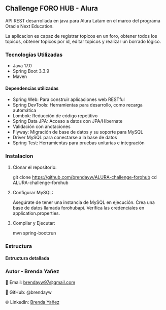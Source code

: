 ## Challenge FORO HUB - Alura

API REST desarrollada en java para Alura Latam en el marco del programa Oracle Next Education.

La aplicacion es capaz de registrar topicos en un foro, obtener todos los topicos, obtener topicos por id, editar topicos
y realizar un borrado lógico.

### Tecnologías Utilizadas
- Java 17.0
- Spring Boot 3.3.9
- Maven

#### Dependencias utilizadas 
- Spring Web: Para construir aplicaciones web RESTful
- Spring DevTools: Herramientas para desarrollo, como recarga automática
- Lombok: Reducción de código repetitivo
- Spring Data JPA: Acceso a datos con JPA/Hibernate
- Validación con anotaciones
- Flyway: Migración de base de datos y su soporte para MySQL
- Driver MySQL para conectarse a la base de datos
- Spring Test: Herramientas para pruebas unitarias e integración

  

### Instalacion
    
1. Clonar el repositorio:


    git clone https://github.com/brendayw/ALURA-challenge-forohub
    cd ALURA-challenge-forohub

2. Configurar MySQL:


    Asegúrate de tener una instancia de MySQL en ejecución.
    Crea una base de datos llamada forohubapi.
    Verifica las credenciales en application.properties.

3. Compilar y Ejecutar:


    mvn spring-boot:run

### Estructura

#### Estructura detallada

### Autor - Brenda Yañez

📧 Email: brendayw97@gmail.com

🔗 GitHub: @brendayw

🌐 LinkedIn: [Brenda Yañez](https://www.linkedin.com/in/brendayw/)